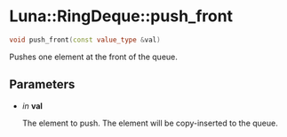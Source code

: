 # Luna::RingDeque::push_front

```c++
void push_front(const value_type &val)
```

Pushes one element at the front of the queue. 



## Parameters
* *in* **val**

    The element to push. The element will be copy-inserted to the queue. 

